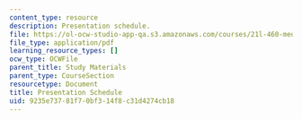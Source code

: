 ```yaml
---
content_type: resource
description: Presentation schedule.
file: https://ol-ocw-studio-app-qa.s3.amazonaws.com/courses/21l-460-medieval-literature-dante-boccaccio-chaucer-spring-2005/9235e73781f70bf314f8c31d4274cb18_presentationsch.pdf
file_type: application/pdf
learning_resource_types: []
ocw_type: OCWFile
parent_title: Study Materials
parent_type: CourseSection
resourcetype: Document
title: Presentation Schedule
uid: 9235e737-81f7-0bf3-14f8-c31d4274cb18
---
```

